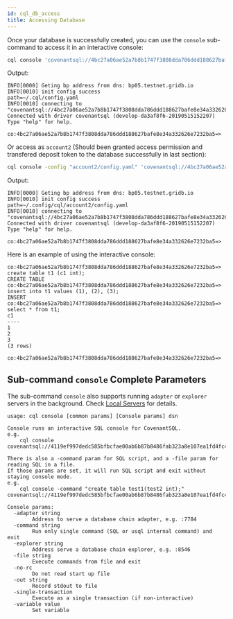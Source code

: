 ```yaml
---
id: cql_db_access
title: Accessing Database
---
```


Once your database is successfully created, you can use the `console` sub-command to access it in an interactive console:

```bash
cql console 'covenantsql://4bc27a06ae52a7b8b1747f3808dda786ddd188627bafe8e34a332626e7232ba5'
```

Output:

    INFO[0000] Geting bp address from dns: bp05.testnet.gridb.io
    INFO[0010] init config success                           path=~/.cql/config.yaml
    INFO[0010] connecting to "covenantsql://4bc27a06ae52a7b8b1747f3808dda786ddd188627bafe8e34a332626e7232ba5" 
    Connected with driver covenantsql (develop-da3af8f6-20190515152207)
    Type "help" for help.

    co:4bc27a06ae52a7b8b1747f3808dda786ddd188627bafe8e34a332626e7232ba5=>

Or access as `account2` (Should been granted access permission and transfered deposit token to the database successfully in last section):

```bash
cql console -config "account2/config.yaml" 'covenantsql://4bc27a06ae52a7b8b1747f3808dda786ddd188627bafe8e34a332626e7232ba5'
```

Output:

    INFO[0000] Geting bp address from dns: bp05.testnet.gridb.io
    INFO[0010] init config success                           path=~/.config/cql/account2/config.yaml
    INFO[0010] connecting to "covenantsql://4bc27a06ae52a7b8b1747f3808dda786ddd188627bafe8e34a332626e7232ba5" 
    Connected with driver covenantsql (develop-da3af8f6-20190515152207)
    Type "help" for help.

    co:4bc27a06ae52a7b8b1747f3808dda786ddd188627bafe8e34a332626e7232ba5=>

Here is an example of using the interactive console:

    co:4bc27a06ae52a7b8b1747f3808dda786ddd188627bafe8e34a332626e7232ba5=> create table t1 (c1 int);
    CREATE TABLE
    co:4bc27a06ae52a7b8b1747f3808dda786ddd188627bafe8e34a332626e7232ba5=> insert into t1 values (1), (2), (3);
    INSERT
    co:4bc27a06ae52a7b8b1747f3808dda786ddd188627bafe8e34a332626e7232ba5=> select * from t1;
    c1
    ----
    1
    2
    3
    (3 rows)

    co:4bc27a06ae52a7b8b1747f3808dda786ddd188627bafe8e34a332626e7232ba5=> 

## Sub-command `console` Complete Parameters

The sub-command `console` also supports running `adapter` or `explorer` servers in the background. Check [Local Servers](#local-servers) for details.

    usage: cql console [common params] [Console params] dsn

    Console runs an interactive SQL console for CovenantSQL.
    e.g.
        cql console covenantsql://4119ef997dedc585bfbcfae00ab6b87b8486fab323a8e107ea1fd4fc4f7eba5c

    There is also a -command param for SQL script, and a -file param for reading SQL in a file.
    If those params are set, it will run SQL script and exit without staying console mode.
    e.g.
        cql console -command "create table test1(test2 int);" covenantsql://4119ef997dedc585bfbcfae00ab6b87b8486fab323a8e107ea1fd4fc4f7eba5c

    Console params:
      -adapter string
        	Address to serve a database chain adapter, e.g. :7784
      -command string
        	Run only single command (SQL or usql internal command) and exit
      -explorer string
        	Address serve a database chain explorer, e.g. :8546
      -file string
        	Execute commands from file and exit
      -no-rc
        	Do not read start up file
      -out string
        	Record stdout to file
      -single-transaction
        	Execute as a single transaction (if non-interactive)
      -variable value
        	Set variable
